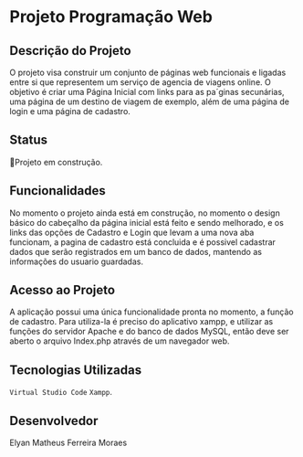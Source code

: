# Projeto Programação Web

## Descrição do Projeto

O projeto visa construir um conjunto de páginas web funcionais e ligadas entre si que representem um serviço de agencia de viagens online. O objetivo é criar uma Página Inicial com links para as pa´ginas secunárias, uma página de um destino de viagem de exemplo, além de uma página de login e uma página de cadastro.

## Status
🚧Projeto em construção.

## Funcionalidades

 No momento o projeto ainda está em construção, no momento o design básico do cabeçalho da página inicial está feito e sendo melhorado, e os links das opções de Cadastro e Login que levam a uma nova aba funcionam, a pagina de cadastro está concluida e é possivel cadastrar dados que serão registrados em um banco de dados, mantendo as informações do usuario guardadas.
 
## Acesso ao Projeto

A aplicação possui uma única funcionalidade pronta no momento, a função de cadastro. Para utiliza-la é preciso do aplicativo xampp, e utilizar as funções do servidor Apache e do banco de dados MySQL, então deve ser aberto o arquivo Index.php através de um navegador web.

## Tecnologias Utilizadas

``Virtual Studio Code`` ``Xampp``.

## Desenvolvedor

Elyan Matheus Ferreira Moraes
